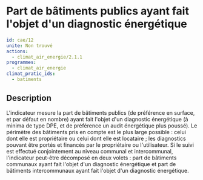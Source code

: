 # Part de bâtiments publics ayant fait l'objet d'un diagnostic énergétique
```yaml
id: cae/12
unite: Non trouvé
actions:
  - climat_air_energie/2.1.1
programmes:
  - climat_air_energie
climat_pratic_ids:
  - batiments
```
## Description
L'indicateur mesure la part de bâtiments publics (de préférence en surface, et par défaut en nombre) ayant fait l'objet d'un diagnostic énergétique (à minima de type DPE, et de préférence un audit énergétique plus poussé). Le périmètre des bâtiments pris en compte est le plus large possible : celui dont elle est propriétaire ou celui dont elle est locataire ; les diagnostics pouvant être portés et financés par le propriétaire ou l'utilisateur. Si le suivi est effectué conjointement au niveau communal et intercommunal, l'indicateur peut-être décomposé en deux volets : part de bâtiments communaux ayant fait l'objet d'un diagnostic énergétique et part de bâtiments intercommunaux ayant fait l'objet d'un diagnostic énergétique.




